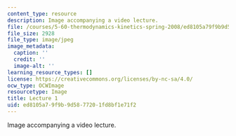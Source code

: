 ```yaml
---
content_type: resource
description: Image accompanying a video lecture.
file: /courses/5-60-thermodynamics-kinetics-spring-2008/ed8105a79f9b9d5877201fd8bf1e71f2_lec01_th.jpg
file_size: 2928
file_type: image/jpeg
image_metadata:
  caption: ''
  credit: ''
  image-alt: ''
learning_resource_types: []
license: https://creativecommons.org/licenses/by-nc-sa/4.0/
ocw_type: OCWImage
resourcetype: Image
title: Lecture 1
uid: ed8105a7-9f9b-9d58-7720-1fd8bf1e71f2
---
```

Image accompanying a video lecture.